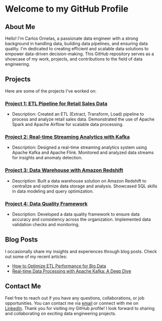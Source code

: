 # Welcome to my GitHub Profile

## About Me

Hello! I'm Carlos Ornelas, a passionate data engineer with a strong background in handling data, building data pipelines, and ensuring data quality. I'm dedicated to creating efficient and scalable data solutions to empower data-driven decision-making. This GitHub repository serves as a showcase of my work, projects, and contributions to the field of data engineering.

## Projects

Here are some of the projects I've worked on:

### [Project 1: ETL Pipeline for Retail Sales Data](https://github.com/yourusername/project-1)

- Description: Created an ETL (Extract, Transform, Load) pipeline to process and analyze retail sales data. Demonstrated the use of Apache Spark and Apache Airflow for scalable data processing.

### [Project 2: Real-time Streaming Analytics with Kafka](https://github.com/yourusername/project-2)

- Description: Designed a real-time streaming analytics system using Apache Kafka and Apache Flink. Monitored and analyzed data streams for insights and anomaly detection.

### [Project 3: Data Warehouse with Amazon Redshift](https://github.com/yourusername/project-3)

- Description: Built a data warehouse solution on Amazon Redshift to centralize and optimize data storage and analysis. Showcased SQL skills in data modeling and query optimization.

### [Project 4: Data Quality Framework](https://github.com/yourusername/project-4)

- Description: Developed a data quality framework to ensure data accuracy and consistency across the organization. Implemented data validation checks and monitoring.

## Blog Posts

I occasionally share my insights and experiences through blog posts. Check out some of my recent articles:

- [How to Optimize ETL Performance for Big Data](https://yourblogurl.com/how-to-optimize-etl-performance)
- [Real-time Data Processing with Apache Kafka: A Deep Dive](https://yourblogurl.com/real-time-data-processing-with-kafka)

## Contact Me

Feel free to reach out if you have any questions, collaborations, or job opportunities. You can contact me via [email](mailto:youremail@example.com) or connect with me on [LinkedIn](https://www.linkedin.com/in/yourprofile).
Thank you for visiting my GitHub profile! I look forward to sharing and collaborating on exciting data engineering projects.

<!--
**carsornelas/carsornelas** is a ✨ _special_ ✨ repository because its `README.md` (this file) appears on your GitHub profile.

Here are some ideas to get you started:

- 🔭 I’m currently working on ...
- 🌱 I’m currently learning ...
- 👯 I’m looking to collaborate on ...
- 🤔 I’m looking for help with ...
- 💬 Ask me about ...
- 📫 How to reach me: ...
- 😄 Pronouns: ...
- ⚡ Fun fact: ...
-->
